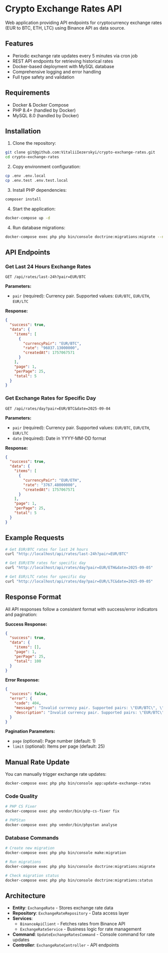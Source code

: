 # Crypto Exchange Rates API

Web application providing API endpoints for cryptocurrency exchange rates (EUR to BTC, ETH, LTC) using Binance API as data source.

## Features

- Periodic exchange rate updates every 5 minutes via cron job
- REST API endpoints for retrieving historical rates
- Docker-based deployment with MySQL database
- Comprehensive logging and error handling
- Full type safety and validation

## Requirements

- Docker & Docker Compose
- PHP 8.4+ (handled by Docker)
- MySQL 8.0 (handled by Docker)

## Installation

1. Clone the repository:
```bash
git clone git@github.com:VitaliiIezerskyi/crypto-exchange-rates.git
cd crypto-exchange-rates
```

2. Copy environment configuration:
```bash
cp .env .env.local
cp .env.test .env.test.local
```

3. Install PHP dependencies:

```bash
composer install
```

4. Start the application:
```bash
docker-compose up -d
```

4. Run database migrations:
```bash
docker-compose exec php php bin/console doctrine:migrations:migrate --no-interaction
```

## API Endpoints

### Get Last 24 Hours Exchange Rates

```
GET /api/rates/last-24h?pair=EUR/BTC
```

**Parameters:**
- `pair` (required): Currency pair. Supported values: `EUR/BTC`, `EUR/ETH`, `EUR/LTC`

**Response:**
```json
{
  "success": true,
  "data": {
    "items": [
      {
        "currencyPair": "EUR/BTC",
        "rate": "96037.13000000",
        "createdAt": 1757067571
      }
    ],
    "page": 1,
    "perPage": 25,
    "total": 5
  }
}
```

### Get Exchange Rates for Specific Day

```
GET /api/rates/day?pair=EUR/BTC&date=2025-09-04
```

**Parameters:**
- `pair` (required): Currency pair. Supported values: `EUR/BTC`, `EUR/ETH`, `EUR/LTC`
- `date` (required): Date in YYYY-MM-DD format

**Response:**
```json
{
  "success": true,
  "data": {
    "items": [
      {
        "currencyPair": "EUR/ETH",
        "rate": "3767.48000000",
        "createdAt": 1757067571
      }
    ],
    "page": 1,
    "perPage": 25,
    "total": 5
  }
}
```

## Example Requests

```bash
# Get EUR/BTC rates for last 24 hours
curl "http://localhost/api/rates/last-24h?pair=EUR/BTC"

# Get EUR/ETH rates for specific day
curl "http://localhost/api/rates/day?pair=EUR/ETH&date=2025-09-05"

# Get EUR/LTC rates for specific day
curl "http://localhost/api/rates/day?pair=EUR/LTC&date=2025-09-05"
```

## Response Format

All API responses follow a consistent format with success/error indicators and pagination:

**Success Response:**
```json
{
  "success": true,
  "data": {
    "items": [],
    "page": 1,
    "perPage": 25,
    "total": 100
  }
}
```

**Error Response:**
```json
{
  "success": false,
  "error": {
    "code": 404,
    "message": "Invalid currency pair. Supported pairs: \"EUR/BTC\", \"EUR/ETH\", \"EUR/LTC\"",
    "description": "Invalid currency pair. Supported pairs: \"EUR/BTC\", \"EUR/ETH\", \"EUR/LTC\""
  }
}
```

**Pagination Parameters:**
- `page` (optional): Page number (default: 1)  
- `limit` (optional): Items per page (default: 25)

## Manual Rate Update

You can manually trigger exchange rate updates:

```bash
docker-compose exec php php bin/console app:update-exchange-rates
```

### Code Quality

```bash
# PHP CS Fixer
docker-compose exec php vendor/bin/php-cs-fixer fix

# PHPStan
docker-compose exec php vendor/bin/phpstan analyse
```

### Database Commands

```bash
# Create new migration
docker-compose exec php php bin/console make:migration

# Run migrations
docker-compose exec php php bin/console doctrine:migrations:migrate

# Check migration status
docker-compose exec php php bin/console doctrine:migrations:status
```

## Architecture

- **Entity**: `ExchangeRate` - Stores exchange rate data
- **Repository**: `ExchangeRateRepository` - Data access layer
- **Services**: 
  - `BinanceApiClient` - Fetches rates from Binance API
  - `ExchangeRateService` - Business logic for rate management
- **Command**: `UpdateExchangeRatesCommand` - Console command for rate updates
- **Controller**: `ExchangeRateController` - API endpoints
